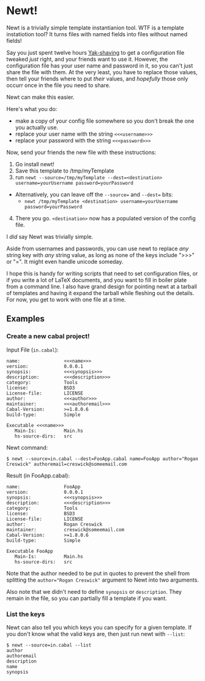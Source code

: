 # Newt!

Newt is a trivially simple template instantianion tool.  WTF is a
template instatiotion tool? It turns files with named fields into
files without named fields!

Say you just spent twelve hours
[Yak-shaving](http://projects.csail.mit.edu/gsb/old-archive/gsb-archive/gsb2000-02-11.html)
to get a configuration file tweaked *just* right, and your friends
want to use it.  However, the configuration file has your user name
and password in it, so you can't just share the file with them.  At
the very least, you have to replace those values, then tell your
friends where to put *their* values, and *hopefully* those only occurr
once in the file you need to share.

Newt can make this easier.

Here's what you do:

 - make a copy of your config file somewhere so you don't break the one you actually use.
 - replace your user name with the string `<<<username>>>`
 - replace your password with the string `<<<password>>>`

Now, send your friends the new file with these instructions:

 1. Go install newt!
 2. Save this template to /tmp/myTemplate
 3. run `newt --source=/tmp/myTemplate --dest=<destination> username=yourUsername password=yourPassword`
   * Alternatively, you can leave off the `--source=` and `--dest=` bits:
     * `newt /tmp/myTemplate <destination> username=yourUsername password=yourPassword`
 4. There you go.  `<destination>` now has a populated version of the config file.

I *did* say Newt was trivially simple.

Aside from usernames and passwords, you can use newt to replace *any*
string key with *any* string value, as long as none of the keys
include ">>>" or "=".  It might even handle unicode someday.

I hope this is handy for writing scripts that need to set
configuration files, or if you write a lot of LaTeX documents, and you
want to fill in boiler plate from a command line.  I also have grand
design for pointing newt at a tarball of templates and having it
expand the tarball while fleshing out the details.  For now, you get
to work with one file at a time.

## Examples

### Create a new cabal project!

Input File (`in.cabal`):

    name:                <<<name>>>
    version:             0.0.0.1
    synopsis:            <<<synopsis>>>
    description:         <<<description>>>
    category:            Tools
    license:             BSD3
    License-file:        LICENSE
    author:              <<<author>>>
    maintainer:          <<<authoremail>>>
    Cabal-Version:       >=1.8.0.6
    build-type:          Simple
    
    Executable <<<name>>>
       Main-Is:          Main.hs
       hs-source-dirs:   src

Newt command:

    $ newt --source=in.cabal --dest=FooApp.cabal name=FooApp author="Rogan Creswick" authoremail=creswick@someemail.com

Result (in FooApp.cabal):

    name:                FooApp
    version:             0.0.0.1
    synopsis:            <<<synopsis>>>
    description:         <<<description>>>
    category:            Tools
    license:             BSD3
    License-file:        LICENSE
    author:              Rogan Creswick
    maintainer:          creswick@someemail.com
    Cabal-Version:       >=1.8.0.6
    build-type:          Simple
    
    Executable FooApp
       Main-Is:          Main.hs
       hs-source-dirs:   src

Note that the author needed to be put in quotes to prevent the shell from splitting the `author="Rogan Creswick"` argument to Newt into two arguments.

Also note that we didn't need to define `synopsis` or `description`.  They remain in the file, so you can partially fill a template if you want.

### List the keys

Newt can also tell you which keys you can specify for a given
template.  If you don't know what the valid keys are, then just run
newt with `--list`:

    $ newt --source=in.cabal --list
    author
    authoremail
    description
    name
    synopsis

